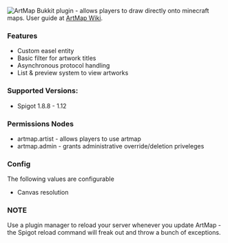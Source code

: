 ![ArtMap](http://puu.sh/kRWAF/2c81256338.jpg)
Bukkit plugin - allows players to draw directly onto minecraft maps. 
User guide at [ArtMap Wiki](https://github.com/PreciseKill/ArtMapRemake/wiki).

### Features
* Custom easel entity
* Basic filter for artwork titles
* Asynchronous protocol handling
* List & preview system to view artworks

### Supported Versions:
* Spigot 1.8.8 - 1.12

### Permissions Nodes
* artmap.artist - allows players to use artmap
* artmap.admin - grants administrative override/deletion priveleges

### Config
The following values are configurable
* Canvas resolution

### NOTE
Use a plugin manager to reload your server whenever you update ArtMap - the Spigot reload command will freak out and throw a bunch of exceptions.
